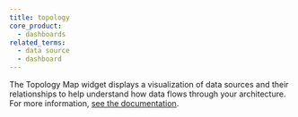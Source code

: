 ```yaml
---
title: topology
core_product:
  - dashboards
related_terms:
  - data source
  - dashboard
---
```

The Topology Map widget displays a visualization of data sources and their relationships to help understand how data flows through your architecture. For more information, <a href="/dashboards/widgets/architecture/topology_map/">see the documentation</a>.